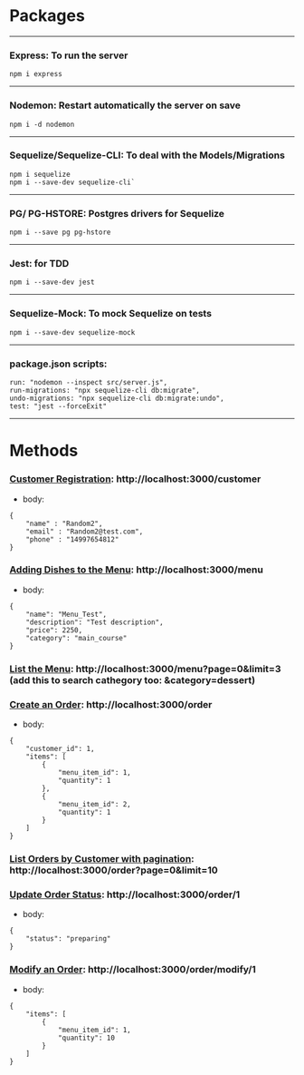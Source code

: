 ## 

# Packages
---
### Express: To run the server
```
npm i express
```
---

### Nodemon: Restart automatically the server on save
```
npm i -d nodemon
```
---
### **Sequelize/Sequelize-CLI**: To deal with the Models/Migrations
```
npm i sequelize
npm i --save-dev sequelize-cli`
```
---
### PG/ PG-HSTORE: Postgres drivers for Sequelize
```
npm i --save pg pg-hstore
```
---
### Jest: for TDD
```
npm i --save-dev jest
```
---
### Sequelize-Mock: To mock Sequelize on tests
```
npm i --save-dev sequelize-mock
```
---
### package.json scripts:
```
run: "nodemon --inspect src/server.js",
run-migrations: "npx sequelize-cli db:migrate",
undo-migrations: "npx sequelize-cli db:migrate:undo",
test: "jest --forceExit"
```
---
# Methods
### <ins>Customer Registration</ins>: http://localhost:3000/customer
- body:
```
{
    "name" : "Random2",
    "email" : "Random2@test.com",
    "phone" : "14997654812"
}
```

### <ins>Adding Dishes to the Menu</ins>: http://localhost:3000/menu
- body:
```
{
    "name": "Menu_Test",
    "description": "Test description",
    "price": 2250,
    "category": "main_course"
}
```

### <ins>List the Menu</ins>: http://localhost:3000/menu?page=0&limit=3 (add this to search cathegory too: &category=dessert)

### <ins>Create an Order</ins>: http://localhost:3000/order
- body:
```
{
    "customer_id": 1,
    "items": [
        {
            "menu_item_id": 1,
            "quantity": 1
        },
        {
            "menu_item_id": 2,
            "quantity": 1
        }
    ]
}
```

### <ins>List Orders by Customer with pagination</ins>: http://localhost:3000/order?page=0&limit=10

### <ins>Update Order Status</ins>: http://localhost:3000/order/1
- body:
```
{
    "status": "preparing"
}
```

### <ins>Modify an Order</ins>: http://localhost:3000/order/modify/1
- body:
```
{
    "items": [
        {
            "menu_item_id": 1,
            "quantity": 10
        }
    ]
}
```
